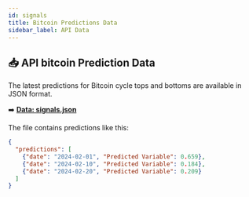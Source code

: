 ```yaml
---
id: signals
title: Bitcoin Predictions Data
sidebar_label: API Data
---
```


## 📥 API bitcoin Prediction Data

The latest predictions for Bitcoin cycle tops and bottoms are available in JSON format.

➡️ **[Data: signals.json](./signals.json)**

The file contains predictions like this:

```json
{
  "predictions": [
    {"date": "2024-02-01", "Predicted Variable": 0.659},
    {"date": "2024-02-10", "Predicted Variable": 0.184},
    {"date": "2024-02-20", "Predicted Variable": 0.209}
  ]
}
